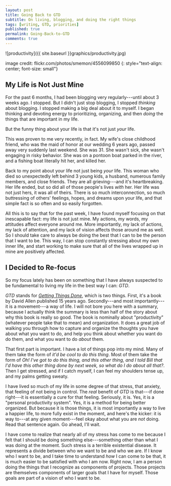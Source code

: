 ```yaml
---
layout: post
title: Going Back to GTD
subtitle: On living, blogging, and doing the right things
tags: [writing, GTD, priorities]
published: true
permalink: Going-Back-to-GTD
comments: true
---
```

![productivity]({{ site.baseurl }}graphics/productivity.jpg)

image credit: flickr.com/photos/smemon/4556099850
{: style="text-align: center; font-size: small"}


## My Life is Not Just Mine

For the past 6 months, I had been blogging very regularly---until about 3 weeks ago. I stopped. But I didn't just stop blogging, I stopped *thinking* about blogging. I stopped making a big deal about it to myself. I began thinking and devoting energy to prioritizing, organizing, and then *doing* the things that are important in my life.

But the funny thing about your life is that it's not just *your* life.

This was proven to me very recently, in fact. My wife's close childhood friend, who was the maid of honor at our wedding 6 years ago, passed away very suddenly last weekend. She was 31. She wasn't sick, she wasn't engaging in risky behavior. She was on a pontoon boat parked in the river, and a fishing boat literally hit her, and killed her.

<!--more-->

Back to my point about your life not just being *your* life. This woman who died so unexpectedly left behind 3 young kids, a husband, numerous family members, and close friends. They are all grieving---and it's heartbreaking. Her life ended, but so did all of those people's lives *with* her. Her life was not just hers, it was all of theirs. There is so much interconnection, so much buttressing of others' feelings, hopes, and dreams upon your life, and that simple fact is so often and so easily forgotten.

All this is to say that for the past week, I have found myself focusing on that inescapable fact: my life is not just mine. My actions, my words, my attitudes affect everyone around me. More importantly, my lack of actions, my lack of attention, and my lack of vision affects those around me as well. So I should take care to always be doing the best that I can to be the person that I want to be. This way, I can stop constantly stressing about my own inner life, and start working to make sure that all of the lives wrapped up in mine are positively affected.


## I Decided to Re-focus

So my focus lately has been on something that I have always suspected to be fundamental to living my life in the best way I can: *GTD*.

*GTD* stands for [*Getting Things Done*](http://gettingthingsdone.com), which is two things. First, it's a book by David Allen published 15 years ago. Secondly---and most importantly---it is a movement---a way of life. I will not bore you here with a summary, because I actually think the summary is less than half of the story about why this book is really so good. The book is nominally about "productivity" (whatever people take that to mean) and organization. It does a great job of walking you through how to capture and organize the thoughts you have about what you want to do, and help you think about whether you want do do them, and what you want to do *about* them.

That first part is important. I have a lot of things pop into my mind. Many of them take the form of *it'd be cool to do this thing*. Most of them take the form of *Oh! I've got to do this thing, and this other thing, and I told Bill that I'd have this other thing done by next week, so what do I do about all that?*. Then I get stressed, and if I catch myself, I can feel my shoulders tense up, and my palms getting sweaty.

I have lived so much of my life in some degree of that stress, that anxiety, that feeling of not being in control. The *real* benefit of *GTD* is that---if done right---it is essentially a cure for that feeling. Seriously, it is. Yes, it is a "personal productivity system". Yes, it is a method for being better organized. But because it is those things, it is most importantly a way to live a happier life, to more fully exist in the moment, and here's the kicker: it is way to---at any given moment---feel okay about what you are *not* doing. Read that sentence again. Go ahead, I'll wait.

I have come to realize that nearly all of my stress has come to me because I felt that I should be doing something else---something other than what I was doing at the moment. Such stress is a terrible existential disease. It represents a divide between who we want to be and who we are. If I know who I want to be, and I take time to understand *how* I can come to be that, it is much easier to be satisfied with who I am now. Right now, I am a person doing the things that I recognize as components of projects. Those projects are themselves components of larger goals that I have for myself. Those goals are part of a vision of who I want to be.
